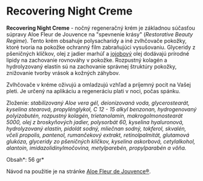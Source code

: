 Recovering Night Creme
======================

**Recovering Night Creme** - nočný regeneračný krém je základnou súčasťou
súpravy Aloe Fleur de Jouvence na "spevnenie krásy" (*Restorative Beauty
Regime*). Tento krém obsahuje polysacharidy a iné zvlhčovače pokožky, ktoré
tvoria na pokožke ochranný film zabraňujúci vysušovaniu. Glyceridy z pšeničných
klíčkov, olej z jadier marhúľ a [jojobový](/sip/p/jojoba/) olej
dodávajú prírodné lipidy na zachovanie rovnováhy v pokožke. Rozpustný kolagén a
hydrolyzovaný elastín sú na zachovanie správnej štruktúry pokožky, znižovanie
tvorby vrások a kožných záhybov.

Zvlhčovače v kréme oživujú a omladzujú vzhľad a príjemný pocit na Vašej pleti.
Je určený na aplikáciu a regeneráciu plati v noci, počas spánku.

Zloženie: *stabilizovaný Aloe vera gél, deionizovaná voda, glycerostearát,
kyselina stearová, propylénglykol, C 12 - 15 alkyl benzonan, hydrogenovaný
polyizobutén, rozpustný kolagén, trietanolamín, makrogolmonostearát 5000, olej z
broskyňových jadier, polysorbát 60, kyselina hyaluronová, hydrolyzovaný elastín,
pidolát sodný, mliečnan sodný, tokferol, skvalén, včelí propolis, pantenol,
rumančekový extrakt, retinolpalmitát, glutamová glukóza, glyceridy zo pšeničných
klíčkov, kyselina askorbová, cetylalkohol, alantoin, imidazolidinylmočovina,
metylparebén, propylparabén a vôňa.*

Obsah*: 56 gr*

Návod na použitie je na stránke [Aloe Fleur de
Jouvence®](/sip/p/aloe-fleur-de-juouvence/).

